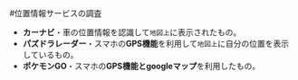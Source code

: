 #位置情報サービスの調査
- **カーナビ**・車の位置情報を認識して`地図上`に表示されたもの。
- **パズドラレーダー**・スマホの**GPS機能**を利用して`地図上`に自分の位置を表示しているもの。
- **ポケモンGO**・スマホの**GPS機能とgoogleマップ**を利用したもの。

